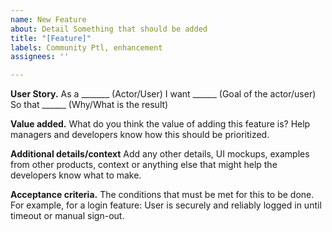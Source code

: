 ```yaml
---
name: New Feature
about: Detail Something that should be added
title: "[Feature]"
labels: Community Ptl, enhancement
assignees: ''

---
```


**User Story.**
As a _______ (Actor/User)
I want ______ (Goal of the actor/user)
So that ______ (Why/What is the result)

**Value added.**
What do you think the value of adding this feature is? Help managers and developers know how this should be prioritized.

**Additional details/context**
Add any other details, UI mockups, examples from other products, context or anything else that might help the developers know what to make.

**Acceptance criteria.**
The conditions that must be met for this to be done. For example, for a login feature: User is securely and reliably logged in until timeout or manual sign-out.
